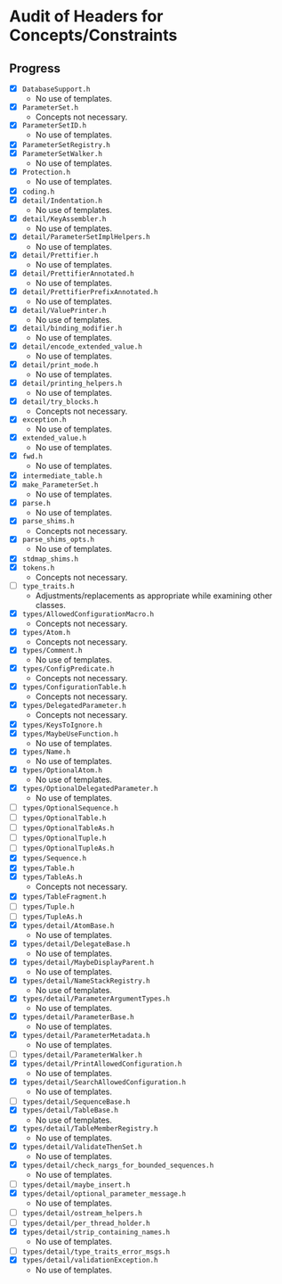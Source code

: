 # Audit of Headers for Concepts/Constraints

## Progress

* [x] `DatabaseSupport.h`
  * No use of templates.
* [x] `ParameterSet.h`
  * Concepts not necessary.
* [x] `ParameterSetID.h`
  * No use of templates.
* [x] `ParameterSetRegistry.h`
* [x] `ParameterSetWalker.h`
  * No use of templates.
* [x] `Protection.h`
  * No use of templates.
* [x] `coding.h`
* [x] `detail/Indentation.h`
  * No use of templates.
* [x] `detail/KeyAssembler.h`
  * No use of templates.
* [x] `detail/ParameterSetImplHelpers.h`
  * No use of templates.
* [x] `detail/Prettifier.h`
  * No use of templates.
* [x] `detail/PrettifierAnnotated.h`
  * No use of templates.
* [x] `detail/PrettifierPrefixAnnotated.h`
  * No use of templates.
* [x] `detail/ValuePrinter.h`
  * No use of templates.
* [x] `detail/binding_modifier.h`
  * No use of templates.
* [x] `detail/encode_extended_value.h`
  * No use of templates.
* [x] `detail/print_mode.h`
  * No use of templates.
* [x] `detail/printing_helpers.h`
  * No use of templates.
* [x] `detail/try_blocks.h`
  * Concepts not necessary.
* [x] `exception.h`
  * No use of templates.
* [x] `extended_value.h`
  * No use of templates.
* [x] `fwd.h`
  * No use of templates.
* [x] `intermediate_table.h`
* [x] `make_ParameterSet.h`
  * No use of templates.
* [x] `parse.h`
  * No use of templates.
* [x] `parse_shims.h`
  * Concepts not necessary.
* [x] `parse_shims_opts.h`
  * No use of templates.
* [x] `stdmap_shims.h`
* [x] `tokens.h`
  * Concepts not necessary.
* [ ] `type_traits.h`
  * Adjustments/replacements as appropriate while examining other
    classes.
* [x] `types/AllowedConfigurationMacro.h`
  * Concepts not necessary.
* [x] `types/Atom.h`
  * Concepts not necessary.
* [x] `types/Comment.h`
  * No use of templates.
* [x] `types/ConfigPredicate.h`
  * Concepts not necessary.
* [x] `types/ConfigurationTable.h`
  * Concepts not necessary.
* [x] `types/DelegatedParameter.h`
  * Concepts not necessary.
* [x] `types/KeysToIgnore.h`
* [x] `types/MaybeUseFunction.h`
  * No use of templates.
* [x] `types/Name.h`
  * No use of templates.
* [x] `types/OptionalAtom.h`
  * No use of templates.
* [x] `types/OptionalDelegatedParameter.h`
  * No use of templates.
* [ ] `types/OptionalSequence.h`
* [ ] `types/OptionalTable.h`
* [ ] `types/OptionalTableAs.h`
* [ ] `types/OptionalTuple.h`
* [ ] `types/OptionalTupleAs.h`
* [x] `types/Sequence.h`
* [x] `types/Table.h`
* [x] `types/TableAs.h`
  * Concepts not necessary.
* [x] `types/TableFragment.h`
* [ ] `types/Tuple.h`
* [ ] `types/TupleAs.h`
* [x] `types/detail/AtomBase.h`
  * No use of templates.
* [x] `types/detail/DelegateBase.h`
  * No use of templates.
* [x] `types/detail/MaybeDisplayParent.h`
  * No use of templates.
* [x] `types/detail/NameStackRegistry.h`
  * No use of templates.
* [x] `types/detail/ParameterArgumentTypes.h`
  * No use of templates.
* [x] `types/detail/ParameterBase.h`
  * No use of templates.
* [x] `types/detail/ParameterMetadata.h`
  * No use of templates.
* [ ] `types/detail/ParameterWalker.h`
* [x] `types/detail/PrintAllowedConfiguration.h`
  * No use of templates.
* [x] `types/detail/SearchAllowedConfiguration.h`
  * No use of templates.
* [ ] `types/detail/SequenceBase.h`
* [x] `types/detail/TableBase.h`
  * No use of templates.
* [x] `types/detail/TableMemberRegistry.h`
  * No use of templates.
* [x] `types/detail/ValidateThenSet.h`
  * No use of templates.
* [x] `types/detail/check_nargs_for_bounded_sequences.h`
  * No use of templates.
* [ ] `types/detail/maybe_insert.h`
* [x] `types/detail/optional_parameter_message.h`
  * No use of templates.
* [ ] `types/detail/ostream_helpers.h`
* [ ] `types/detail/per_thread_holder.h`
* [x] `types/detail/strip_containing_names.h`
  * No use of templates.
* [ ] `types/detail/type_traits_error_msgs.h`
* [x] `types/detail/validationException.h`
  * No use of templates.
